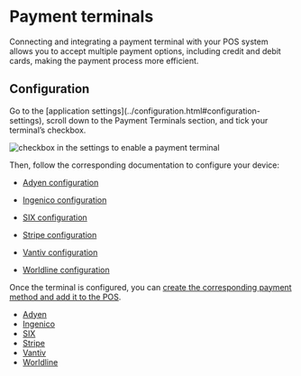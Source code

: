 # Payment terminals

Connecting and integrating a payment terminal with your POS system allows you
to accept multiple payment options, including credit and debit cards, making
the payment process more efficient.

## Configuration

Go to the [application settings](../configuration.html#configuration-
settings), scroll down to the Payment Terminals section, and tick your
terminal’s checkbox.

![checkbox in the settings to enable a payment
terminal](../../../../_images/settings-pt.png)

Then, follow the corresponding documentation to configure your device:

  * [Adyen configuration](terminals/adyen.html)

  * [Ingenico configuration](terminals/ingenico.html)

  * [SIX configuration](terminals/six.html)

  * [Stripe configuration](terminals/stripe.html)

  * [Vantiv configuration](terminals/vantiv.html)

  * [Worldline configuration](terminals/worldline.html)

Once the terminal is configured, you can [create the corresponding payment
method and add it to the POS](../payment_methods.html).

  * [Adyen](terminals/adyen.html)
  * [Ingenico](terminals/ingenico.html)
  * [SIX](terminals/six.html)
  * [Stripe](terminals/stripe.html)
  * [Vantiv](terminals/vantiv.html)
  * [Worldline](terminals/worldline.html)

